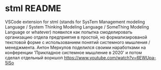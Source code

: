 # stml README

VSCode extension for stml (stands for SysTem Management modeling Language / System Thinking Modeling Language / SomeThing Modeling Language or whatever) появился как попытка смоделировать организацию отдела предприятия в простой, но формализированой текстовой форме с использованием понятий системного мышления / менеджмента. Антон Меркулов поделился своими наработками на конференции 'Прикладное системное мышление в 2020' и потом сделал отдельный воркшоп https://www.youtube.com/watch?v=6EWUpa-5lSo


